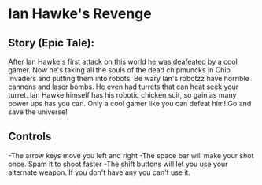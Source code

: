 # Ian Hawke's Revenge
## Story (Epic Tale):
After Ian Hawke's first attack on this world he was deafeated by a cool gamer. Now he's taking all the souls of the dead chipmuncks in Chip Invaders and putting them into robots. Be wary Ian's robotzz have horrible cannons and laser bombs. He even had turrets that can heat seek your turret. Ian Hawke himself has his robotic chicken suit, so gain as many power ups has you can. Only a cool gamer like you can defeat him! Go and save the universe!
## Controls
-The arrow keys move you left and right
-The space bar will make your shot once. Spam it to shoot faster
-The shift buttons will let you use your alternate weapon. If you don't have any you can't use it.




